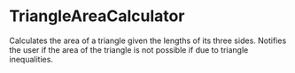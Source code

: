 # TriangleAreaCalculator
Calculates the area of a triangle given the lengths of its three sides. Notifies the user if the area of the triangle is not possible if due to triangle inequalities.
